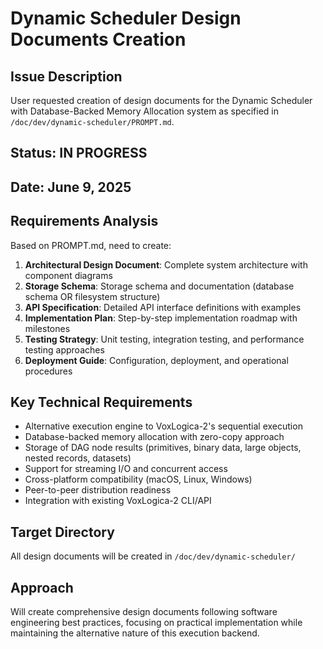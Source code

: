 # Dynamic Scheduler Design Documents Creation

## Issue Description
User requested creation of design documents for the Dynamic Scheduler with Database-Backed Memory Allocation system as specified in `/doc/dev/dynamic-scheduler/PROMPT.md`.

## Status: IN PROGRESS

## Date: June 9, 2025

## Requirements Analysis
Based on PROMPT.md, need to create:

1. **Architectural Design Document**: Complete system architecture with component diagrams
2. **Storage Schema**: Storage schema and documentation (database schema OR filesystem structure)
3. **API Specification**: Detailed API interface definitions with examples
4. **Implementation Plan**: Step-by-step implementation roadmap with milestones
5. **Testing Strategy**: Unit testing, integration testing, and performance testing approaches
6. **Deployment Guide**: Configuration, deployment, and operational procedures

## Key Technical Requirements
- Alternative execution engine to VoxLogica-2's sequential execution
- Database-backed memory allocation with zero-copy approach
- Storage of DAG node results (primitives, binary data, large objects, nested records, datasets)
- Support for streaming I/O and concurrent access
- Cross-platform compatibility (macOS, Linux, Windows)  
- Peer-to-peer distribution readiness
- Integration with existing VoxLogica-2 CLI/API

## Target Directory
All design documents will be created in `/doc/dev/dynamic-scheduler/`

## Approach
Will create comprehensive design documents following software engineering best practices, focusing on practical implementation while maintaining the alternative nature of this execution backend.
